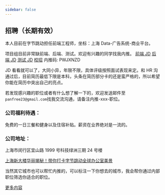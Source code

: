 ```yaml
---
sidebar: false
---
```


## 招聘（长期有效）

本人目前在字节跳动担任前端工程师，坐标：上海 Data-广告系统-商业平台。

项目组目前非常缺前端、后端、测试。欢迎有兴趣的同学找我内推。
[前端 JD](https://job.toutiao.com/s/CnXWyP)
[后端 JD](https://job.toutiao.com/s/CnGTAQ)
[测试 JD](https://job.bytedance.com/referral/pc/position/detail/?token=MTsxNTc1MDE0ODA1MjkwOzY3MjMwNjcxMzQ4ODYyODI3NjQ7NjcwNDQ4ODIyMjk2MzAwOTgwNg)
[校招](https://job.toutiao.com/campus/) 内推码: PWJXNZD

JD 看看就可以了，大同小异，年限不限，具体评级按照面试表现来定。和 HR 沟通过后，目前简历最低下限是本科，头条在简历部分卡的还是蛮严格的，所以希望你能在简历中突出自己的亮点。

若发现感兴趣的职位或者有什么想了解一下的，欢迎发送邮件至 `panfree23@gmail.com`找我交流沟通，请备注内推-xxx-职位。

### 公司福利待遇：

免费的一日三餐和健身以及住宿补贴。薪资在业界绝对是一流的。

### 公司地址：

上海市闵行区宜山路 1999 号科技绿洲三期 24 号楼

[上海新大楼华丽揭秘！带你打卡字节跳动全球办公室美景](https://mp.weixin.qq.com/s/OHnvXlGipHANWYrMPSWGQw?utm_source=wechat_session&utm_medium=social&utm_oi=35984129392640)

当然其它城市也可以帮忙内推的，可以标注一下你想去的城市，我会帮你通过内部职位筛选你适合的职位。

[更多内容](https://juejin.im/pin/5d888292f265da19752548ef)
